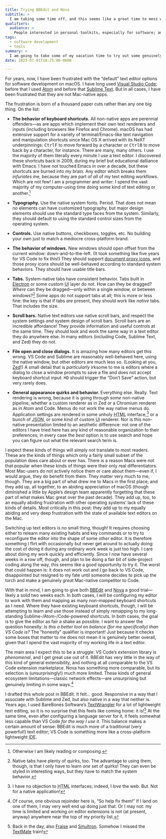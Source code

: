 ```yaml
---
title: Trying BBEdit and Nova
subtitle: >
  I am taking some time off, and this seems like a great time to mess with alternatives for my software stack.
qualifiers:
  audience: >
    People interested in personal toolkits, especially for software; and people who want to better understand detail-obsessed people like me who always talk about their preferences for platform-native software.
tags:
  - software development
  - tools
summary: >
  I am going to take some of my vacation time to try out some genuinely Mac-native text editors and see if either can truly replace VS Code as my daily driver. Because these things matter to me.
date: 2023-07-01T18:25:00-0600

---
```


For years, now, I have been frustrated with the “default” text editor options for software development on macOS. I have long used [Visual Studio Code][code]; before that I used [Atom][atom] and before that [Sublime Text][st]. But in all cases, I have been frustrated that they are not Mac-native apps.

The frustration is born of a thousand paper cuts rather than any one big thing. On the list:

- **The behavior of keyboard shortcuts.** All non-native apps are perennial offenders—as are apps which implement their own text renderers and inputs (including browsers like Firefox and Chrome). macOS has had extensive support for a variety of terminal/Emacs-like text navigation and manipulation shortcuts since Mac OS X arrived with its NeXT underpinnings: <kbd>Ctrl</kbd><kbd>F</kbd> to move forward by a character or <kbd>Ctrl</kbd><kbd>B</kbd> to move back by a character, for instance. There are many, many others. I use the majority of them literally every minute I use a text editor. I discovered these shortcuts back in 2009, during my brief but educational dalliance with Emacs. I have not touched Emacs in over a decade, but these shortcuts are burned into my brain. Any editor which breaks them *infuriates* me, because they are part of *all* of my text editing workflows. Which are not few! I am a programmer and writer: I spend the vast majority of my computer-using time doing some kind of text editing or another.[^other-activities]

- **Typography.** Use the native system fonts. Period. That does not mean *no* elements can have customized typography, but major design elements should use the standard type faces from the system. Similarly, they should default to using the standard control sizes from the operating system.

- **Controls.** Use native buttons, checkboxes, toggles, etc. No building your own just to match a mediocre cross-platform brand.

- **The behavior of windows.** New windows should open offset from the current window: down-and-to-the-left. (It took something like five years for VS Code to fix this!) They should support [document proxy icons][dpi], and those proxy icons should be well-behaved according to standard system behaviors. They should have usable title bars.

- **Tabs.** System-native tabs have consistent behavior. Tabs built in [Electron][electron] or some custom <abbr title="user interface">UI</abbr> layer do not. How can they be dragged? *Where* can they be dragged—only within a single window, or between windows?[^native-tabs] Some apps do not support tabs at all; this is more or less fine: the key is that if tabs *are* present, they should work like *native* tabs. That includes the size.

- **Scroll bars.** Native text editors use native scroll bars, and respect the system settings *and* system design of scroll bars. Scroll bars are an incredible affordance! They provide information and useful controls at the same time. They should look and work the same way in a text editor they do anywhere else. In many editors (including Code, Sublime Text, and Zed) they do not.

- **File open and close dialogs.** It is amazing how many editors get this wrong. VS Code and Sublime are reasonably well-behaved here, using the native window, but other editors are much less so. (Looking at you, [Zed][zed]!) A small detail that is *particularly* irksome to me is editors where a dialog to close a window prompts to save a file and does not accept keyboard shortcut input: <kbd>⌘</kbd><kbd>D</kbd> should trigger the “Don’t Save” action, but very rarely does.

- **General appearance quirks and behavior.** Everything else. Really. Text rendering is wrong, because it is going through *some* non-native pipeline, whether a custom renderer as in Zed or a Chromium renderer as in Atom and Code. Menus do not work the way native menus do. Application settings are rendered in some unholy <abbr title="hypertext markup language">HTML</abbr> interface,[^html] or a bunch of <abbr title="JavaScript Object Notation">JSON</abbr>, or some kind of custom <abbr title="user interface">UI</abbr> renderer. Nor is this non-native presentation limited to an aesthetic difference: not one of the editors I have tried here has any kind of reasonable organization to their preferences; in every case the *best* option is to use search and hope you can figure out what the relevant search term is.

I expect these kinds of things will simply not translate to most readers. These are the kinds of things which only a fairly small subset of the population does care about or ever has. There is a reason Macs were not that popular when these kinds of things were their only real differentiators. Most Mac-users do not actively notice them or care about them—even if, I would argue, they do benefit from them. They matter very much to me, though. They are a big part of what drew me to Macs in the first place, and they add up, all together, to an abiding appreciation of macOS (though diminished a little by Apple’s design team apparently forgetting that these part of what makes Mac great over the past decade). They add up, too, to an equally abiding frustration with other operating systems’ lack of these kinds of details. Most critically in this post: they add up to my equally abiding and very deep frustration with the state of available text editors on the Mac.

Switching up text editors is no small thing, though! It requires choosing either to relearn many existing habits and key commands or to try to reconfigure the editor into the shape of some *other* editor. It is therefore something I flirt with occasionally but never get around to actually doing: the cost of doing it during any ordinary work week is just too high. I care about doing my work quickly and efficiently. Since I now have several weeks in a row off, though, and plan to be doing a fair bit of side-project coding along the way, this seems like a good opportunity to try it. The worst that could happen is: it does not work out and I go back to VS Code, disappointed but resigned to my fate until someone decides to pick up the torch and make a genuinely *great* Mac-native competitor to Code.

With that in mind, I am going to give both [BBEdit][bbedit] and [Nova][nova] a good trial—likely a solid two weeks each. In both cases, I will be configuring my editor to work with them and mapping as many non-mapped keyboard shortcuts as I need. Where they have existing keyboard shortcuts, though, I will be attempting to learn and use those instead of simply remapping to my long-standing Sublime-/Atom-/Code-powered shortcuts. In both cases, the goal is to give the editor as fair a shake as possible. I want to answer the question honestly: *Is this a better tool on balance (for me specifically) than VS Code is?* The “honestly” qualifier is important! Just because it checks some boxes that matter to me does not mean it is genuinely better overall, given that I spend the vast majority of my working life in a text editor.

The main area I expect this to be a struggle: VS Code’s extension library is *phenomenal*, and I get great use out of it. BBEdit has very little in the way of this kind of general extensibility, and nothing at all comparable to the VS Code extension marketplace. Nova has something more comparable, but its selection is (unsurprisingly!) much more limited. These kinds of general ecosystem limitations—classic network effects—are unsurprising but genuinely limiting in some ways.[^contributing]

I drafted this whole post in BBEdit. It felt… good. Responsive in a way that I associate with Sublime and Zed, but also native in a way that neither is. Years ago, I used BareBones Software’s [TextWrangler][tw] for a lot of lightweight text editing, so it is no surprise that this feels like coming home: it is![^also] At the same time, even after configuring a language server for it, it feels somewhat less capable than VS Code *for the way I use it*. This balance makes a certain amount of sense: BBEdit is much more of a traditional (very powerful!) text editor; VS Code is something more like a cross-platform lightweight <abbr title="integrated development environment">IDE</abbr>.

[atom]: https://github.com/atom/atom
[bbedit]: https://www.barebones.com/products/bbedit/
[code]: http://code.visualstudio.com
[dpi]: https://daringfireball.net/2021/07/document_proxy_icons_macos_11_and_12
[electron]: https://www.electronjs.org
[nova]: https://nova.app
[st]: https://www.sublimetext.com
[tw]: https://www.barebones.com/products/textwrangler/
[zed]: https://zed.dev

[^other-activities]: Otherwise I am likely reading or composing.

[^native-tabs]: Native tabs have plenty of quirks, too. The advantage to using them, though, is that I only have to learn *one* set of quirks! They can even be styled in interesting ways, but they have to match the system behavior. 

[^html]: I have no objection to <abbr title="hypertext markup language">HTML</abbr> interfaces; indeed, I *love* the web. But. Not for a native application!

[^also]: Back in the day, also [Fraise](https://lifehacker.com/fraise-successor-to-smultron-continues-development-of-5569924) and [Smultron](https://www.peterborgapps.com/smultron/). Somehow I missed the [TextMate](https://macromates.com) train!

[^contributing]: Of course, one obvious rejoinder here is, “So help fix them!” If I land on one of them, I may very well end up doing just that. Or I may not: my time is limited and working on editor extensions is not (at present, anyway) anywhere near the top of my priority list.
